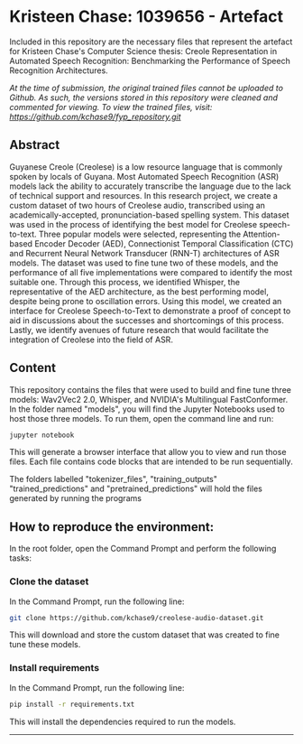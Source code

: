 # Kristeen Chase: 1039656 - Artefact

Included in this repository are the necessary files that represent the artefact for Kristeen Chase's Computer Science thesis: Creole Representation in Automated Speech Recognition: Benchmarking the Performance of Speech Recognition Architectures.

*At the time of submission, the original trained files cannot be uploaded to Github. As such, the versions stored in this repository were cleaned and commented for viewing. To view the trained files, visit: https://github.com/kchase9/fyp_repository.git*

## Abstract
Guyanese Creole (Creolese) is a low resource language that is commonly spoken by locals of Guyana. Most Automated Speech Recognition (ASR) models lack the ability to accurately transcribe the language due to the lack of technical support and resources. In this research project, we create a custom dataset of two hours of Creolese audio, transcribed using an academically-accepted, pronunciation-based spelling system. This dataset was used in the process of identifying the best model for Creolese speech-to-text. Three popular models were selected, representing the Attention-based Encoder Decoder (AED), Connectionist Temporal Classification (CTC) and Recurrent Neural Network Transducer (RNN-T) architectures of ASR models. The dataset was used to fine tune two of these models, and the performance of all five implementations were compared to identify the most suitable one. Through this process, we identified Whisper, the representative of the AED architecture, as the best performing model, despite being prone to oscillation errors. Using this model, we created an interface for Creolese Speech-to-Text to demonstrate a proof of concept to aid in discussions about the successes and shortcomings of this process. Lastly, we identify avenues of future research that would facilitate the integration of Creolese into the field of ASR.

## Content
This repository contains the files that were used to build and fine tune three models: Wav2Vec2 2.0, Whisper, and NVIDIA's Multilingual FastConformer.
In the folder named "models", you will find the Jupyter Notebooks used to host those three models. To run them, open the command line and run:

```bash
jupyter notebook
```
This will generate a browser interface that allow you to view and run those files. Each file contains code blocks that are intended to be run sequentially.

The folders labelled "tokenizer_files", "training_outputs" "trained_predictions" and "pretrained_predictions" will hold the files generated by running the programs 

## How to reproduce the environment:
In the root folder, open the Command Prompt and perform the following tasks:

### Clone the dataset
In the Command Prompt, run the following line:

```bash
git clone https://github.com/kchase9/creolese-audio-dataset.git
```

This will download and store the custom dataset that was created to fine tune these models.

### Install requirements
In the Command Prompt, run the following line:

```bash
pip install -r requirements.txt
```

This will install the dependencies required to run the models. 

---
